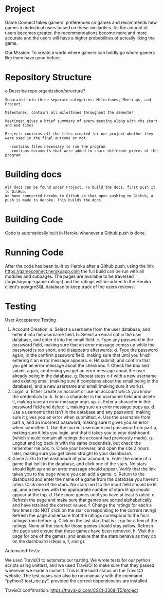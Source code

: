 # Project

Game Connect takes gamers' preferences on games and recommends new games to individual users based on these similarities. As
the amount of users becomes greater, the recommendations become more and more accurate and the users will have a higher
probabilities of actually liking the game.

Our Mission:
To create a world where gamers can boldly go where gamers like them have gone before. 


# Repository Structure

o Describe repo organization/structure?

    Separated into three separate categories: Milestones, Meetings, and Project. 

    Milestones: contains all milestones throughout the semester

    Meetings: gives a brief summmary of every meeting along with the start and end times

    Project: contains all the files created for our project whether they were used in the final outcome or not.

      -contains files necessary to run the program
      -contians documents that were added to share different pieces of the program

# Building docs
    
    All docs can be found under Project. To build the docs, first push it to GitHub. 
    We have connected Heroku to Github so that upon pushing to GitHub, a push is made to Heroku. This builds the docs.  



# Building Code

Code is automatically built in Heroku whenever a Github push is done. 

# Running Code

After the code has been built by Heroku after a Github push, using the link https://gameconnect.herokuapp.com the full build 
can be run with all modules and subpages. The pages are available to be traversed (login/signup->game ratings) and the ratings
will be added to the Heroku client's postgreSQL database to keep track of the users reviews.

# Testing

User Acceptance Testing
1. Account Creation:
  a. Select a username from the user database, and enter it into the username field.
  b. Select an email not in the user database, and enter it into the email field.
  c. Type any password in the password field, making sure that an error
    message comes up while the password is too short, and disappears
    afterwards.
  d. Type the password again, in the confirm password field, making sure that
    until you finish entering it an error message appears.
  e. Hit submit, and confirm that you get an error message about the
    checkbox.
  f. Check the box and submit again, confirming you get an error message
    about the user already being in the database.
  g. Repeat steps c-f with a new username and existing email (making sure it
    complains about the email being in the database), and a new username
    and email (making sure it works).
 2. Login:
  a. Either create an account or use an account which you know the credentials to.
  b. Enter a character in the username field and delete it, making sure an error message pops up.
  c. Enter a character in the password field and delete it, making sure an error message pops up.
  d. Use a username that isn’t in the database and any password, making sure it gives you an error when submitted.
  e. Use the username from part a, and an incorrect password, making sure it gives you an error when submitted.
  f. Use the correct username and password from part a, making sure it lets you login, and that it takes you to your
    dashboard (which should contain all ratings the account had previously made).
  g. Logout and log back in with the same credentials, but check the remember me box.
  h. Close your browser, and open the site 2 hours later, making sure you get taken straight to your dashboard.
3. Game
  a. Go to the dashboard of your account.
  b. Enter the name of a game that isn’t in the database, and click one of the
    stars. No stars should light up and an error message should appear. Verify
    that the link takes you to the page where you can add a game.
  c. Return to the dashboard and enter the name of a game from the database
    you haven’t rated. Click one of the stars. No stars next to the input field should be lit up, and a new row with the
    appropriate number of stars lit up should appear at the top.
  d. Rate more games until you have at least 5 rated.
  e. Refresh the page and make sure that games are sorted alphabetically and
    have retained the correct values.
  f. Change the ratings for each a few times (do NOT click on the star
    corresponding to the current rating). Refresh the page and ensure that the
    ratings correspond to the final ratings from before.
  g. Click on the last start that is lit up for a few of the ratings. None of the stars
    for those games should stay yellow. Refresh the page and ensure that
    those games have been removed.
  h. Visit the page for one of the games, and ensure that the stars behave as
  they do on the dashboard (steps e, f, and g).


Automated Tests:

We used TravisCI to automate our testing. We wrote tests for our python scripts using unittest, and we used TravisCI to make sure that they passed whenever we made a commit. This is the build status on the TravisCI website. The test cases can also be run manually with the command “python3 test_rec.py”, provided the correct dependencies are installed.
 
TravisCI confirmation:
https://travis-ci.com/CSCI-3308-T5/project

